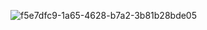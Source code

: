 ​![f5e7dfc9-1a65-4628-b7a2-3b81b28bde05](https://user-images.githubusercontent.com/85753752/150542838-23b46429-ba88-4ae4-a646-2537036a0bb8.jpg)
